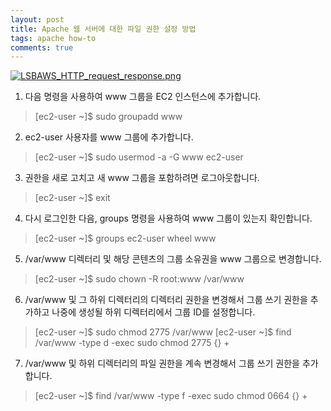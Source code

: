 ```yaml
---
layout: post
title: Apache 웹 서버에 대한 파일 권한 설정 방법
tags: apache how-to
comments: true
---
```

[![LSBAWS_HTTP_request_response.png](https://s26.postimg.org/7iiuc7bll/LSBAWS_HTTP_request_response.png)](https://postimg.org/image/9zuljgvhx/)

1. 다음 명령을 사용하여 www 그룹을 EC2 인스턴스에 추가합니다.
> [ec2-user ~]$ sudo groupadd www

2. ec2-user 사용자를 www 그룹에 추가합니다.
> [ec2-user ~]$ sudo usermod -a -G www ec2-user

3. 권한을 새로 고치고 새 www 그룹을 포함하려면 로그아웃합니다.
> [ec2-user ~]$ exit

4. 다시 로그인한 다음, groups 명령을 사용하여 www 그룹이 있는지 확인합니다.
> [ec2-user ~]$ groups
    ec2-user wheel www

5. /var/www 디렉터리 및 해당 콘텐츠의 그룹 소유권을 www 그룹으로 변경합니다.
> [ec2-user ~]$ sudo chown -R root:www /var/www

6. /var/www 및 그 하위 디렉터리의 디렉터리 권한을 변경해서 그룹 쓰기 권한을 추가하고 나중에 생성될 하위 디렉터리에서 그룹 ID를 설정합니다.
> [ec2-user ~]$ sudo chmod 2775 /var/www
> [ec2-user ~]$ find /var/www -type d -exec sudo chmod 2775 {} +
 
7. /var/www 및 하위 디렉터리의 파일 권한을 계속 변경해서 그룹 쓰기 권한을 추가합니다.
> [ec2-user ~]$ find /var/www -type f -exec sudo chmod 0664 {} +